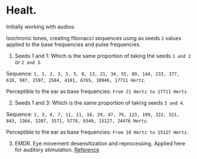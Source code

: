 # Healt.

Initially working with audios:

Isochronic tones, creating fibonacci sequences using as seeds `2` values applied to the base frequencies and pulse frequencies.

1. Seeds 1 and 1: Which is the same proportion of taking the seeds `1 and 2` or `2 and 3`.

Sequence: `1, 1, 2, 3, 5, 5, 8, 13, 21, 34, 55, 89, 144, 233, 377, 610, 987, 1597, 2584, 4181, 6765, 10946, 17711 Hertz`.

Perceptible to the ear as base frequencies: `From 21 Hertz to 17711 Hertz`.

2. Seeds 1 and 3: Which is the same proportion of taking seeds `3 and 4`.

Sequence: `1, 3, 4, 7, 11, 11, 18, 29, 47, 76, 123, 199, 322, 521, 843, 1364, 2207, 3571, 5778, 9349, 15127, 24476 Hertz`.

Perceptible to the ear as base frequencies: `From 18 Hertz to 15127 Hertz`.

3. EMDR. Eye movement desensitization and reprocessing. Applied here for auditory stimulation. [Reference](https://en.wikipedia.org/wiki/Eye_movement_desensitization_and_reprocessing)
